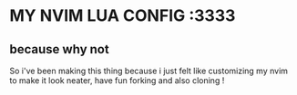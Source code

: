 # MY NVIM LUA CONFIG :3333
## because why not 

So i've been making this thing because i just felt like customizing my nvim to make it look neater, have fun forking and also cloning !




